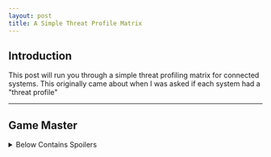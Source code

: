 ```yaml
---
layout: post
title: A Simple Threat Profile Matrix
---
```


## Introduction

This post will run you through a simple threat profiling matrix for connected systems. This originally came about when I was asked if each system had a "threat profile"

---

## Game Master

<details>
<summary>Below Contains Spoilers</summary>
<!--All you need is a blank line-->

# This

**Is**

A test

</details>
